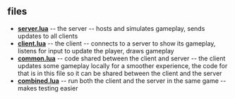 ## files

- [**server.lua**](server.lua) -- the server -- hosts and simulates gameplay, sends updates to all clients
- [**client.lua**](client.lua) -- the client -- connects to a server to show its gameplay, listens for input to update the player, draws gameplay
- [**common.lua**](common.lua) -- code shared between the client and server -- the client updates some gameplay locally for a smoother experience, the code for that is in this file so it can be shared between the client and the server
- [**combined.lua**](combined.lua) -- run both the client and the server in the same game -- makes testing easier
    
   
